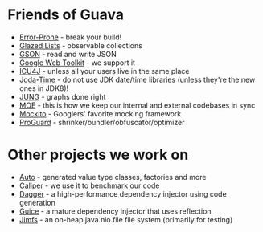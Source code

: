 # Friends of Guava

  * [Error-Prone](http://errorprone.info/) - break your build!
  * [Glazed Lists](http://www.glazedlists.com/) - observable collections
  * [GSON](https://github.com/google/gson) - read and write JSON
  * [Google Web Toolkit](https://github.com/gwtproject/gwt) - we support it
  * [ICU4J](http://site.icu-project.org/) - unless all your users live in the same place
  * [Joda-Time](http://www.joda.org/joda-time/) - do not use JDK date/time libraries (unless they're the new ones in JDK8)!
  * [JUNG](http://jung.sourceforge.net/) - graphs done right
  * [MOE](https://github.com/google/MOE) - this is how we keep our internal and external codebases in sync
  * [Mockito](https://github.com/mockito/mockito) - Googlers' favorite mocking framework
  * [ProGuard](http://proguard.sourceforge.net/) - shrinker/bundler/obfuscator/optimizer

# Other projects we work on

  * [Auto](https://github.com/google/auto) - generated value type classes, factories and more
  * [Caliper](https://github.com/google/caliper) - we use it to benchmark our code
  * [Dagger](https://google.github.io/dagger) - a high-performance dependency injector using code generation
  * [Guice](https://github.com/google/guice) - a mature dependency injector that uses reflection
  * [Jimfs](https://github.com/google/jimfs) - an on-heap java.nio.file file system (primarily for testing)
